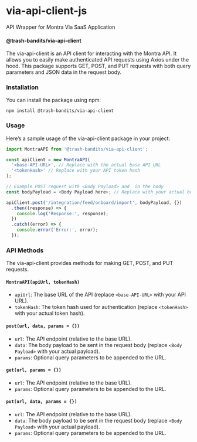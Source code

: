# via-api-client-js
API Wrapper for Montra Via SaaS Application

#### @trash-bandits/via-api-client

The via-api-client is an API client for interacting with the Montra API. It allows you to easily make authenticated API requests using Axios under the hood. This package supports GET, POST, and PUT requests with both query parameters and JSON data in the request body.

### Installation
You can install the package using npm:

```
npm install @trash-bandits/via-api-client
```

### Usage
Here’s a sample usage of the via-api-client package in your project:

```javascript
import MontraAPI from '@trash-bandits/via-api-client';

const apiClient = new MontraAPI(
  '<base-API-URL>', // Replace with the actual base API URL
  '<tokenHash>' // Replace with your API token hash
);

// Example POST request with <Body Payload> and  in the body
const bodyPayload = <Body Payload here>; // Replace with your actual body payload

apiClient.post('/integration/feed/onboard/import', bodyPayload, {})
  .then((response) => {
    console.log('Response:', response);
  })
  .catch((error) => {
    console.error('Error:', error);
  });
```

### API Methods
The via-api-client provides methods for making GET, POST, and PUT requests.

#### `MontraAPI(apiUrl, tokenHash)`
- `apiUrl`: The base URL of the API (replace `<base-API-URL>` with your API URL).
- `tokenHash`: The token hash used for authentication (replace `<tokenHash>` with your actual token hash).

#### `post(url, data, params = {})`
- `url`: The API endpoint (relative to the base URL).
- `data`: The body payload to be sent in the request body (replace `<Body Payload>` with your actual payload).
- `params`: Optional query parameters to be appended to the URL.

#### `get(url, params = {})`
- `url`: The API endpoint (relative to the base URL).
- `params`: Optional query parameters to be appended to the URL.

#### `put(url, data, params = {})`
- `url`: The API endpoint (relative to the base URL).
- `data`: The body payload to be sent in the request body (replace `<Body Payload>` with your actual payload).
- `params`: Optional query parameters to be appended to the URL.
